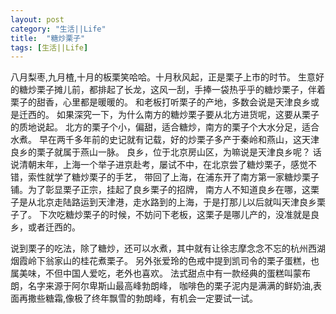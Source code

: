 ```yaml
---
layout: post
category: "生活||Life"
title:  "糖炒栗子"
tags: [生活||Life]
---
```

<p class="MsoNormal" align="left" style="text-align:left;">
	八月梨枣,九月楂,十月的板栗笑哈哈。十月秋风起，正是栗子上市的时节。
  生意好的糖炒栗子摊儿前，都排起了长龙，这风一刮，手捧一袋热乎乎的糖炒栗子，伴着栗子的甜香，心里都是暖暖的。
  和老板打听栗子的产地，多数会说是天津良乡或是迁西的。
  如果深究一下，为什么南方的糖炒栗子要从北方进货呢，这要从栗子的质地说起。
  北方的栗子个小，偏甜，适合糖炒，南方的栗子个大水分足，适合水煮。
  早在两千多年前的史记就有记载，好的炒栗子多产于秦岭和燕山，这天津良乡的栗子就属于燕山一脉。
  良乡，位于北京房山区，为嘛说是天津良乡呢？
  话说清朝末年，上海一个举子进京赴考，屡试不中，在北京尝了糖炒栗子，感觉不错，索性就学了糖炒栗子的手艺，
  带回了上海，在浦东开了南方第一家糖炒栗子铺。为了彰显栗子正宗，挂起了良乡栗子的招牌，
  南方人不知道良乡在哪，这栗子是从北京走陆路运到天津港，走水路到的上海，于是打那儿以后就叫天津良乡栗子了。
  下次吃糖炒栗子的时候，不妨问下老板，这栗子是哪儿产的，没准就是良乡，或者迁西的。
  </p>
<p class="MsoNormal" align="left" style="text-align:left;">
	说到栗子的吃法，除了糖炒，还可以水煮，其中就有让徐志摩念念不忘的杭州西湖烟霞岭下翁家山的桂花煮栗子。
  另外张爱玲的色戒中提到凯司令的栗子蛋糕，也属美味，不但中国人爱吃，老外也喜欢。
  法式甜点中有一款经典的蛋糕叫蒙布朗，名字来源于阿尔卑斯山最高峰勃朗峰，
  咖啡色的栗子泥内是满满的鲜奶油,表面再撒些糖霜,像极了终年飘雪的勃朗峰，有机会一定要试一试。
  </p>
